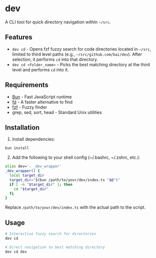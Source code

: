 # dev

A CLI tool for quick directory navigation within `~/src`.

## Features

- `dev cd` - Opens fzf fuzzy search for code directories located in `~/src`, limited to third level paths (e.g., `~/src/github.com/bai/dev`). After selection, it performs `cd` into that directory.
- `dev cd <folder_name>` - Picks the best matching directory at the third level and performs `cd` into it.

## Requirements

- [Bun](https://bun.sh) - Fast JavaScript runtime
- [fd](https://github.com/sharkdp/fd) - A faster alternative to find
- [fzf](https://github.com/junegunn/fzf) - Fuzzy finder
- grep, sed, sort, head - Standard Unix utilities

## Installation

1. Install dependencies:

```bash
bun install
```

2. Add the following to your shell config (~/.bashrc, ~/.zshrc, etc.):

```bash
alias dev='. _dev_wrapper'
_dev_wrapper() {
  local target_dir
  target_dir="$(bun /path/to/your/dev/index.ts "$@")"
  if [ -n "$target_dir" ]; then
    cd "$target_dir"
  fi
}
```

Replace `/path/to/your/dev/index.ts` with the actual path to the script.

## Usage

```bash
# Interactive fuzzy search for directories
dev cd

# Direct navigation to best matching directory
dev cd dev
```
